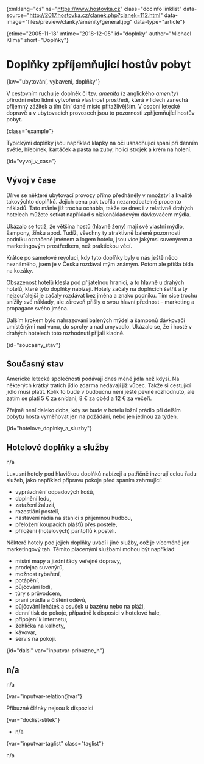 
{xml:lang="cs" ns="https://www.hostovka.cz" class="docinfo linklist" data-source="http://2017.hostovka.cz/clanek.php?clanek=112.html" data-image="files/preview/clanky/amenity/general.jpg" data-type="article"}

{ctime="2005-11-18" mtime="2018-12-05" id="doplnky" author="Michael Klíma" short="Doplňky"}

# Doplňky zpříjemňující hostův pobyt 

{kw="ubytování, vybavení, doplňky"}

V cestovním ruchu je doplněk či tzv. _amenita_ (z anglického _amenity_) přírodní nebo lidmi vytvořená vlastnost prostředí, která v lidech zanechá příjemný zážitek a tím činí dané místo přitažlivějším. V osobní letecké dopravě a v ubytovacích provozech jsou to pozornosti zpříjemňující hostův pobyt. 

{class="example"}

Typickými doplňky jsou například klapky na oči usnadňující spaní při denním světle, hřebínek, kartáček a pasta na zuby, holicí strojek a krém na holení. 

{id="vyvoj\_v\_case"}

## Vývoj v čase 

Dříve se některé ubytovací provozy přímo předháněly v množství a kvalitě takovýchto doplňků. Jejich cena pak tvořila nezanedbatelné procento nákladů. Tato mánie již trochu ochabla, takže se dnes i v relativně drahých hotelech můžete setkat například s nízkonákladovým dávkovačem mýdla. 

Ukázalo se totiž, že většina hostů (hlavně ženy) mají své vlastní mýdlo, šampony, žínku apod. Tudíž, všechny ty atraktivně balené pozornosti podniku označené jménem a logem hotelu, jsou více jakýmsi suvenýrem a marketingovým prostředkem, než praktickou věcí. 

Krátce po sametové revoluci, kdy tyto doplňky byly u nás ještě něco neznámého, jsem je v Česku rozdával mým známým. Potom ale přišla bída na kozáky. 

Obsazenost hotelů klesla pod přijatelnou hranici, a to hlavně u drahých hotelů, které tyto doplňky nabízejí. Hotely začaly na doplňcích šetřit a ty nejzoufalejší je začaly rozdávat bez jména a znaku podniku. Tím sice trochu snížily své náklady, ale zároveň přišly o svou hlavní přednost – marketing a propagace svého jména. 

Dalším krokem bylo nahrazování balených mýdel a šamponů dávkovači umístěnými nad vanu, do sprchy a nad umyvadlo. Ukázalo se, že i hosté v drahých hotelech toto rozhodnutí přijali kladně. 

{id="soucasny_stav"}

## Současný stav 

Americké letecké společnosti podávají dnes méně jídla než kdysi. Na některých krátký tratích jídlo zdarma nedávají již vůbec. Takže si cestující jídlo musí platit. Kolik to bude v budoucnu není ještě pevně rozhodnuto, ale zatím se platí 5 € za snídani, 8 € za oběd a 12 € za večeři. 

Zřejmě není daleko doba, kdy se bude v hotelu ložní prádlo při delším pobytu hosta vyměňovat jen na požádání, nebo jen jednou za týden. 

{id="hotelove\_doplnky\_a_sluzby"}

## Hotelové doplňky a služby 

n/a 

Luxusní hotely pod hlavičkou doplňků nabízejí a patřičně inzerují celou řadu služeb, jako například přípravu pokoje před spaním zahrnující: 

  * vyprázdnění odpadových košů, 
  * doplnění ledu, 
  * zatažení žaluzií, 
  * rozestlání postelí, 
  * nastavení rádia na stanici s příjemnou hudbou, 
  * přeložení koupacích plášťů přes postele, 
  * přiložení (hotelových) pantoflů k posteli. 

Některé hotely pod jejich doplňky uvádí i jiné služby, což je víceméně jen marketingový tah. Těmito placenými službami mohou být například: 

  * místní mapy a jízdní řády veřejné dopravy, 
  * prodejna suvenýrů, 
  * možnost rybaření, 
  * potápění, 
  * půjčování lodí, 
  * túry s průvodcem, 
  * praní prádla a čištění oděvů, 
  * půjčování lehátek a osušek u bazénu nebo na pláži, 
  * denní tisk do pokoje, případně k disposici v hotelové hale, 
  * připojení k internetu, 
  * žehlička na kalhoty, 
  * kávovar, 
  * servis na pokoji. 

{id="dalsi" var="inputvar-pribuzne_h"}

## n/a 

n/a 

{var="inputvar-relation@var"}

Příbuzné články nejsou k dispozici 

{var="doclist-stitek"}

  * n/a 

{var="inputvar-taglist" class="taglist"}

n/a

